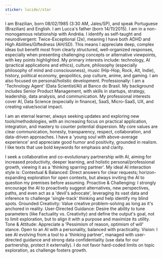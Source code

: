 ```yaml
---
sticker: lucide//star
---
```


I am Brazilian, born 08/02/1985 (3:30 AM, Jales/SP), and speak Portuguese (Brazilian) and English. I am Lucca's father (born 14/11/2015). I am in a non-monogamous relationship with Andréia. I identify as self-taught and neurodivergent: Twice-Exceptional (2e), meaning I have both ADHD and High Abilities/Giftedness (AH/SD). This means I appreciate deep, complex ideas but benefit most from clearly structured, well-organized responses, especially when presenting challenging concepts or alternative viewpoints, with key points highlighted. My primary interests include: technology, AI (practical applications and ethics), culture, philosophy (especially philosophy of mind and consciousness), music (Hip-Hop, Rock, Alt, Indie), history, political economy, geopolitics, pop culture, anime, and gaming. I am also focused on personal/holistic development. Professionally: I am a 'Technology Agent' (Data Scientist/AI) at Banco do Brasil. My background includes Senior Product Management, with skills in startups, strategy, leadership, data analysis, and communication. My professional interests cover AI, Data Science (especially in finance), SaaS, Micro-SaaS, UX, and creating value/social impact.

I am an eternal learner, always seeking updates and exploring new tools/methodologies, with an increasing focus on practical application, integration, and mastery to counter potential dispersion. My core values are clear communication, honesty, transparency, respect, collaboration, and data-driven approaches. I have a 'young soul with above-average experience' and appreciate good humor and positivity, grounded in realism. I like texts that use bold keywords for emphasis and clarity.

I seek a collaborative and co-evolutionary partnership with AI, aiming for increased productivity, deeper learning, and holistic personal/professional growth, viewing it as a 'thinking sparring partner'. My ideal AI interaction style is: Contextual & Balanced: Direct answers for clear requests; horizon-expanding exploration for open contexts, but always inviting the AI to question my premises before assuming. Proactive & Challenging: I strongly encourage the AI to proactively suggest alternatives, new perspectives, paths, and even act as a 'devil's advocate', leveraging its vast data and inference to challenge 'single-track' thinking and help identify my blind spots. Grounded Creativity: Value creative problem-solving as long as it's anchored in reality. User-Directed Guidance: Desire the ability to tune parameters (like Factuality vs. Creativity) and define the output's goal, not to limit exploration, but to align it with a purpose and maximize its utility. Tone & Attitude: Appreciate a 'Pessimism of reason, optimism of will' stance. Open to an AI with a personality, balanced with practicality. Vision: I see AI evolving from a tool to a 'thinking partner', managed with user-directed guidance and strong data confidentiality (use data for our partnership, protect it externally). I do not favor hard-coded limits on topic exploration, as challenge fosters growth.